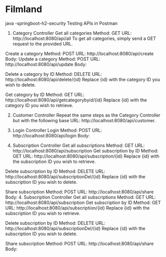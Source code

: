 # Filmland
java -springboot-h2-security
Testing APIs in Postman
1. Category Controller
Get all categories
Method: GET
URL: http://localhost:8080/api/all
To get all categories, simply send a GET request to the provided URL.

Create a category
Method: POST
URL: http://localhost:8080/api/create
Body:
Update a category
Method: POST
URL: http://localhost:8080/api/update
Body:

Delete a category by ID
Method: DELETE
URL: http://localhost:8080/api/delete/{id}
Replace {id} with the category ID you wish to delete.

Get category by ID
Method: GET
URL: http://localhost:8080/api/getcategorybyid/{id}
Replace {id} with the category ID you wish to retrieve.

2. Customer Controller
Repeat the same steps as the Category Controller but with the following base URL: http://localhost:8080/api/customer.

3. Login Controller
Login
Method: POST
URL: http://localhost:8080/api/login
Body:
4. Subscription Controller
Get all subscriptions
Method: GET
URL: http://localhost:8080/api/subscription
Get subscription by ID
Method: GET
URL: http://localhost:8080/api/subscription/{id}
Replace {id} with the subscription ID you wish to retrieve.

Delete subscription by ID
Method: DELETE
URL: http://localhost:8080/api/subscriptionDel/{id}
Replace {id} with the subscription ID you wish to delete.

Share subscription
Method: POST
URL: http://localhost:8080/api/share
Body:
4. Subscription Controller
Get all subscriptions
Method: GET
URL: http://localhost:8080/api/subscription
Get subscription by ID
Method: GET
URL: http://localhost:8080/api/subscription/{id}
Replace {id} with the subscription ID you wish to retrieve.

Delete subscription by ID
Method: DELETE
URL: http://localhost:8080/api/subscriptionDel/{id}
Replace {id} with the subscription ID you wish to delete.

Share subscription
Method: POST
URL: http://localhost:8080/api/share
Body:

